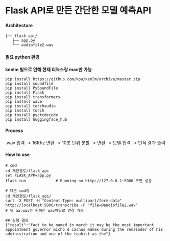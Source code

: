 # Flask API로 만든 간단한 모델 예측API
#### Architecture  
```
├── flask_api/
   ├── app.py
   └── audiofile2.wav
```
#### 필요 python 환경

**kenlm 빌드로 인해 현재 리눅스랑 mac만 가능** 
```
pip install https://github.com/kpu/kenlm/archive/master.zip
pip install soundfile  
pip install PySoundFile  
pip install Flask  
pip install transformers  
pip install wave  
pip install torchaudio  
pip install torch  
pip install pyctcdecode
pip install huggingface_hub 
```
#### Process
.wav 입력 -> 16Khz 변환 -> 10초 단위 분할 -> 변환 -> 모델 입력 -> 인식 결과 출력

#### How to use
```
# cmd
cd 개인경로/flask_api
set FLASK_APP=app.py
flask run             # Running on http://127.0.0.1:5000 뜨면 성공

# 다른 cmd창
cd 개인경로/flask_api/
curl -X POST -H "Content-Type: multipart/form-data" http://localhost:5000/transcribe -F "file=@audiofile2.wav"
# 뒤 aa.wav는 원하는 wav파일로 변경 가능

## 실행 결과
{"result":"fact to be named in march it may be the most important appointment governor micho d cachus makes during the remainder of his administration and one of the touhist as the"}
```
